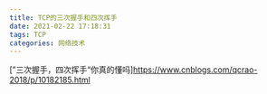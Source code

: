 ```yaml
---
title: TCP的三次握手和四次挥手
date: 2021-02-22 17:18:31
tags: TCP
categories: 网络技术
---
```




[”三次握手，四次挥手“你真的懂吗]https://www.cnblogs.com/qcrao-2018/p/10182185.html